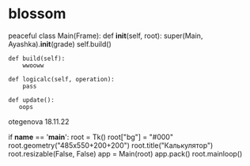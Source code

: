 # blossom
peaceful
class Main(Frame):
    def __init__(self, root):
        super(Main, Ayashka).__init__(grade)
        self.build()

    def build(self):
        wwooww
 
    def logicalc(self, operation):
        pass

    def update():
       oops
otegenova
18.11.22

if __name__ == '__main__':
    root = Tk()
    root["bg"] = "#000"
    root.geometry("485x550+200+200")
    root.title("Калькулятор")
    root.resizable(False, False)
    app = Main(root)
    app.pack()
    root.mainloop()
